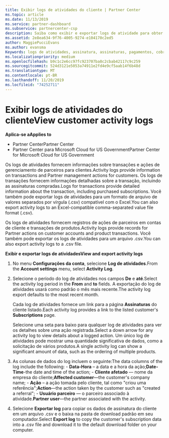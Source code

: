 ```yaml
---
title: Exibir logs de atividades do cliente | Partner Center
ms.topic: article
ms.date: 11/13/2019
ms.service: partner-dashboard
ms.subservice: partnercenter-csp
description: Saiba como exibir e exportar logs de atividade para obter informações sobre transações de conta de cliente e outras atividades de gerenciamento de parceiros relacionadas ao cliente.
ms.assetid: 2e8ea634-9f76-4005-9274-e104170c2ed5
author: MaggiePucciEvans
ms.author: evansma
Keywords: logs de atividades, assinatura, assinaturas, pagamentos, cobrança, transações
ms.localizationpriority: medium
ms.openlocfilehash: b9c1c2e6cc97fc923707ba8c2cbab42117c9c259
ms.sourcegitcommit: 524d3121e5053a74911e2fd4e9cf5aab14f6b48d
ms.translationtype: MT
ms.contentlocale: pt-BR
ms.lasthandoff: 11/20/2019
ms.locfileid: "74252711"
---
```

# <a name="view-customer-activity-logs"></a><span data-ttu-id="d2d32-104">Exibir logs de atividades do cliente</span><span class="sxs-lookup"><span data-stu-id="d2d32-104">View customer activity logs</span></span>

<span data-ttu-id="d2d32-105">**Aplica-se a**</span><span class="sxs-lookup"><span data-stu-id="d2d32-105">**Applies to**</span></span>

-  <span data-ttu-id="d2d32-106">Partner Center</span><span class="sxs-lookup"><span data-stu-id="d2d32-106">Partner Center</span></span>
-  <span data-ttu-id="d2d32-107">Partner Center para Microsoft Cloud for US Government</span><span class="sxs-lookup"><span data-stu-id="d2d32-107">Partner Center for Microsoft Cloud for US Government</span></span>


<span data-ttu-id="d2d32-108">Os logs de atividades fornecem informações sobre transações e ações de gerenciamento de parceiros para clientes.</span><span class="sxs-lookup"><span data-stu-id="d2d32-108">Activity logs provide information on transactions and Partner management actions for customers.</span></span> <span data-ttu-id="d2d32-109">Os logs de transações fornecem informações detalhadas sobre a transação, incluindo as assinaturas compradas.</span><span class="sxs-lookup"><span data-stu-id="d2d32-109">Logs for transactions provide detailed information about the transaction, including purchased subscriptions.</span></span> <span data-ttu-id="d2d32-110">Você também pode exportar logs de atividades para um formato de arquivo de valores separados por vírgula (.csv) compatível com o Excel.</span><span class="sxs-lookup"><span data-stu-id="d2d32-110">You can also export activity logs to an Excel-compatible comma-separated value file format (.csv).</span></span>

<span data-ttu-id="d2d32-111">Os logs de atividades fornecem registros de ações de parceiros em contas de cliente e transações de produtos.</span><span class="sxs-lookup"><span data-stu-id="d2d32-111">Activity logs provide records for Partner actions on customer accounts and product transactions.</span></span> <span data-ttu-id="d2d32-112">Você também pode exportar os logs de atividades para um arquivo .csv.</span><span class="sxs-lookup"><span data-stu-id="d2d32-112">You can also export activity logs to a .csv file.</span></span>

<span data-ttu-id="d2d32-113">**Exibir e exportar logs de atividades**</span><span class="sxs-lookup"><span data-stu-id="d2d32-113">**View and export activity logs**</span></span>

1.  <span data-ttu-id="d2d32-114">No menu **Configurações da conta**, selecione **Log de atividades**.</span><span class="sxs-lookup"><span data-stu-id="d2d32-114">From the **Account settings** menu, select **Activity Log**.</span></span>
2.  <span data-ttu-id="d2d32-115">Selecione o período do log de atividades nos campos **De** e **até**.</span><span class="sxs-lookup"><span data-stu-id="d2d32-115">Select the activity log period in the **From** and **to** fields.</span></span> <span data-ttu-id="d2d32-116">A exportação do log de atividades usará como padrão o mês mais recente.</span><span class="sxs-lookup"><span data-stu-id="d2d32-116">The activity log export defaults to the most recent month.</span></span>

    <span data-ttu-id="d2d32-117">Cada log de atividades fornece um link para a página **Assinaturas** do cliente listado.</span><span class="sxs-lookup"><span data-stu-id="d2d32-117">Each activity log provides a link to the listed customer's **Subscriptions** page.</span></span>

    <span data-ttu-id="d2d32-118">Selecione uma seta para baixo para qualquer log de atividades para ver os detalhes sobre uma ação registrada.</span><span class="sxs-lookup"><span data-stu-id="d2d32-118">Select a down arrow for any activity log to view details about a logged action.</span></span> <span data-ttu-id="d2d32-119">Um único log de atividades pode mostrar uma quantidade significativa de dados, como a solicitação de vários produtos.</span><span class="sxs-lookup"><span data-stu-id="d2d32-119">A single activity log can show a significant amount of data, such as the ordering of multiple products.</span></span>

3.   <span data-ttu-id="d2d32-120">As colunas de dados do log incluem o seguinte:</span><span class="sxs-lookup"><span data-stu-id="d2d32-120">The data columns of the log include the following:</span></span>
    -   <span data-ttu-id="d2d32-121">**Data-Hora** – a data e a hora da ação;</span><span class="sxs-lookup"><span data-stu-id="d2d32-121">**Date-Time**-the date and time of the action;</span></span>
    -   <span data-ttu-id="d2d32-122">**Cliente afetado** — nome da empresa do cliente;</span><span class="sxs-lookup"><span data-stu-id="d2d32-122">**Affected customer**—the customer's company name;</span></span>
    -   <span data-ttu-id="d2d32-123">**Ação** – a ação tomada pelo cliente, tal como "criou uma referência";</span><span class="sxs-lookup"><span data-stu-id="d2d32-123">**Action**—the action taken by the customer such as "created a referral";</span></span>
    -   <span data-ttu-id="d2d32-124">**Usuário parceiro** — o parceiro associado à atividade.</span><span class="sxs-lookup"><span data-stu-id="d2d32-124">**Partner user**—the partner associated with the activity.</span></span>

4.  <span data-ttu-id="d2d32-125">Selecione **Exportar log** para copiar os dados de assinatura do cliente em um arquivo .csv e o baixa na pasta de download padrão em seu computador.</span><span class="sxs-lookup"><span data-stu-id="d2d32-125">Select **Export log** to copy the customer's subscription data into a .csv file and download it to the default download folder on your computer.</span></span>
    
 

 



